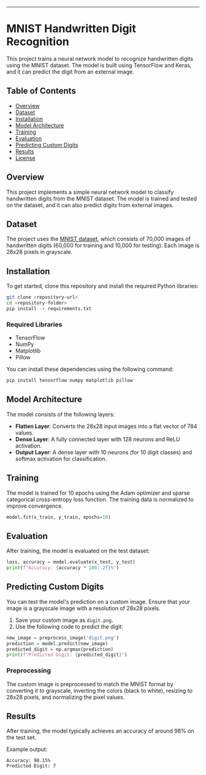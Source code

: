 

---

# MNIST Handwritten Digit Recognition

This project trains a neural network model to recognize handwritten digits using the MNIST dataset. The model is built using TensorFlow and Keras, and it can predict the digit from an external image.

## Table of Contents
- [Overview](#overview)
- [Dataset](#dataset)
- [Installation](#installation)
- [Model Architecture](#model-architecture)
- [Training](#training)
- [Evaluation](#evaluation)
- [Predicting Custom Digits](#predicting-custom-digits)
- [Results](#results)
- [License](#license)

## Overview
This project implements a simple neural network model to classify handwritten digits from the MNIST dataset. The model is trained and tested on the dataset, and it can also predict digits from external images.

## Dataset
The project uses the [MNIST dataset](http://yann.lecun.com/exdb/mnist/), which consists of 70,000 images of handwritten digits (60,000 for training and 10,000 for testing). Each image is 28x28 pixels in grayscale.

## Installation
To get started, clone this repository and install the required Python libraries:

```bash
git clone <repository-url>
cd <repository-folder>
pip install -r requirements.txt
```

### Required Libraries
- TensorFlow
- NumPy
- Matplotlib
- Pillow

You can install these dependencies using the following command:

```bash
pip install tensorflow numpy matplotlib pillow
```

## Model Architecture
The model consists of the following layers:
- **Flatten Layer**: Converts the 28x28 input images into a flat vector of 784 values.
- **Dense Layer**: A fully connected layer with 128 neurons and ReLU activation.
- **Output Layer**: A dense layer with 10 neurons (for 10 digit classes) and softmax activation for classification.

## Training
The model is trained for 10 epochs using the Adam optimizer and sparse categorical cross-entropy loss function. The training data is normalized to improve convergence.

```python
model.fit(x_train, y_train, epochs=10)
```

## Evaluation
After training, the model is evaluated on the test dataset:

```python
loss, accuracy = model.evaluate(x_test, y_test)
print(f"Accuracy: {accuracy * 100:.2f}%")
```

## Predicting Custom Digits
You can test the model's prediction on a custom image. Ensure that your image is a grayscale image with a resolution of 28x28 pixels.

1. Save your custom image as `digit.png`.
2. Use the following code to predict the digit:

```python
new_image = preprocess_image('digit.png')
prediction = model.predict(new_image)
predicted_digit = np.argmax(prediction)
print(f"Predicted Digit: {predicted_digit}")
```

### Preprocessing
The custom image is preprocessed to match the MNIST format by converting it to grayscale, inverting the colors (black to white), resizing to 28x28 pixels, and normalizing the pixel values.

## Results
After training, the model typically achieves an accuracy of around 98% on the test set.

Example output:
```
Accuracy: 98.15%
Predicted Digit: 7
```

